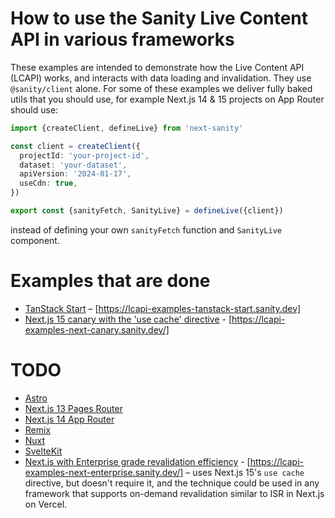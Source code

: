 # How to use the Sanity Live Content API in various frameworks

These examples are intended to demonstrate how the Live Content API (LCAPI) works, and interacts with data loading and invalidation.
They use `@sanity/client` alone. For some of these examples we deliver fully baked utils that you should use, for example Next.js 14 & 15 projects on App Router should use:

```ts
import {createClient, defineLive} from 'next-sanity'

const client = createClient({
  projectId: 'your-project-id',
  dataset: 'your-dataset',
  apiVersion: '2024-01-17',
  useCdn: true,
})

export const {sanityFetch, SanityLive} = defineLive({client})
```

instead of defining your own `sanityFetch` function and `SanityLive` component.

# Examples that are done

- [TanStack Start](./tanstack-start/) – [https://lcapi-examples-tanstack-start.sanity.dev]
- [Next.js 15 canary with the 'use cache' directive](./next-canary) - [https://lcapi-examples-next-canary.sanity.dev/]

# TODO

- [Astro](./astro/)
- [Next.js 13 Pages Router](./next-13/)
- [Next.js 14 App Router](./next-14/)
- [Remix](./remix/)
- [Nuxt](./nuxt/)
- [SvelteKit](./sveltekit/)
- [Next.js with Enterprise grade revalidation efficiency](./next-enterprise/) - [https://lcapi-examples-next-enterprise.sanity.dev/] – uses Next.js 15's `use cache` directive, but doesn't require it, and the technique could be used in any framework that supports on-demand revalidation similar to ISR in Next.js on Vercel.
